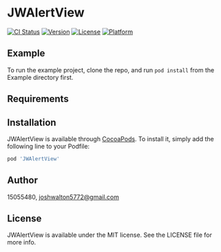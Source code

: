 # JWAlertView

[![CI Status](https://img.shields.io/travis/15055480/JWAlertView.svg?style=flat)](https://travis-ci.org/15055480/JWAlertView)
[![Version](https://img.shields.io/cocoapods/v/JWAlertView.svg?style=flat)](https://cocoapods.org/pods/JWAlertView)
[![License](https://img.shields.io/cocoapods/l/JWAlertView.svg?style=flat)](https://cocoapods.org/pods/JWAlertView)
[![Platform](https://img.shields.io/cocoapods/p/JWAlertView.svg?style=flat)](https://cocoapods.org/pods/JWAlertView)

## Example

To run the example project, clone the repo, and run `pod install` from the Example directory first.

## Requirements

## Installation

JWAlertView is available through [CocoaPods](https://cocoapods.org). To install
it, simply add the following line to your Podfile:

```ruby
pod 'JWAlertView'
```

## Author

15055480, joshwalton5772@gmail.com

## License

JWAlertView is available under the MIT license. See the LICENSE file for more info.
